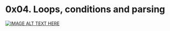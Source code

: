 # 0x04. Loops, conditions and parsing

[![IMAGE ALT TEXT HERE](https://img.youtu.be/BC2neyc5GcI)](https://youtu.be/BC2neyc5GcI)